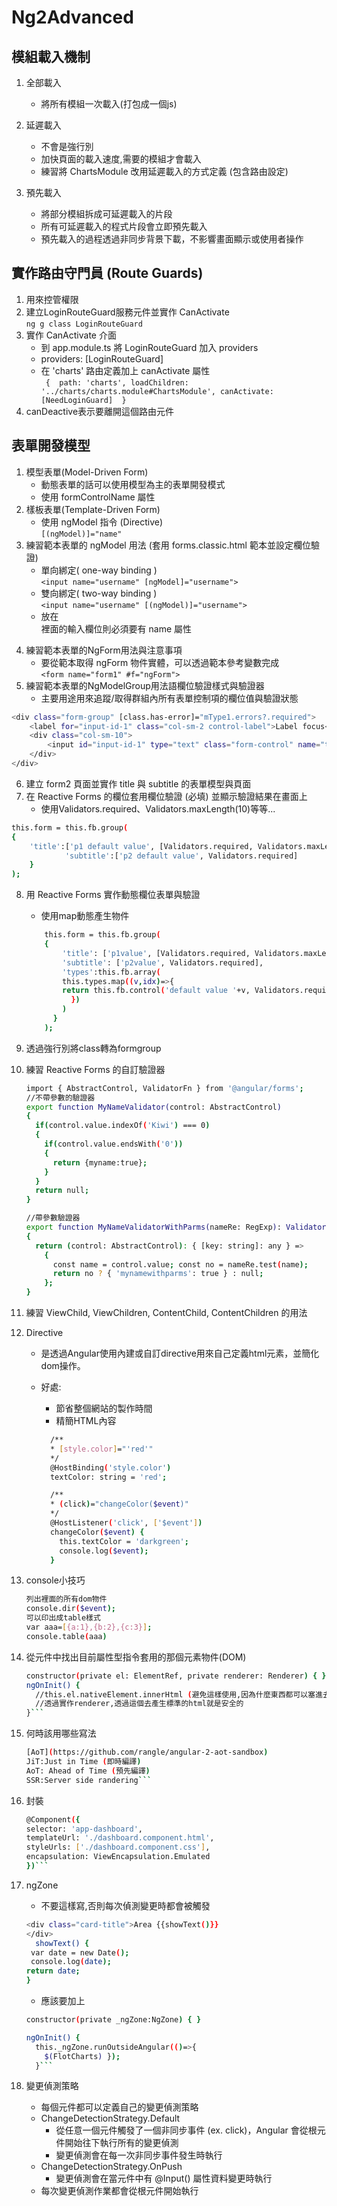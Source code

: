 # Ng2Advanced

## 模組載入機制
  1. 全部載入  
     - 將所有模組一次載入(打包成一個js)  

  2. 延遲載入  
     - 不會是強行別  
     - 加快頁面的載入速度,需要的模組才會載入  
     - 練習將 ChartsModule 改用延遲載入的方式定義 (包含路由設定)  

  3. 預先載入  
     - 將部分模組拆成可延遲載入的片段  
     - 所有可延遲載入的程式片段會立即預先載入  
     - 預先載入的過程透過非同步背景下載，不影響畫面顯示或使用者操作  

## 實作路由守門員 (Route Guards)

1. 用來控管權限
2. 建立LoginRouteGuard服務元件並實作 CanActivate  
    `ng g class LoginRouteGuard`
3. 實作 CanActivate 介面  
    - 到 app.module.ts 將 LoginRouteGuard 加入 providers  
    - providers: [LoginRouteGuard]  
    - 在 'charts' 路由定義加上 canActivate 屬性  
      `
        { 
            path: 'charts',
            loadChildren: '../charts/charts.module#ChartsModule',
            canActivate:[NeedLoginGuard] 
        }`  
4. canDeactive表示要離開這個路由元件  

## 表單開發模型  
1. 模型表單(Model-Driven Form) 
    - 動態表單的話可以使用模型為主的表單開發模式  
    - 使用 formControlName 屬性  
2. 樣板表單(Template-Driven Form)  
    - 使用 ngModel 指令 (Directive)    
    `[(ngModel)]="name"`  
3. 練習範本表單的 ngModel 用法 (套用 forms.classic.html 範本並設定欄位驗證)  
    - 單向綁定( one-way binding )  
    `<input name="username" [ngModel]="username">`  
    - 雙向綁定( two-way binding )  
    `<input name="username" [(ngModel)]="username">`  
    - 放在 <form> 裡面的輸入欄位則必須要有 name 屬性    
4. 練習範本表單的NgForm用法與注意事項  
    - 要從範本取得 ngForm 物件實體，可以透過範本參考變數完成  
    `<form name="form1" #f="ngForm">`  
5. 練習範本表單的NgModelGroup用法語欄位驗證樣式與驗證器  
    - 主要用途用來追蹤/取得群組內所有表單控制項的欄位值與驗證狀態  
```sh
<div class="form-group" [class.has-error]="mType1.errors?.required">
    <label for="input-id-1" class="col-sm-2 control-label">Label focus</label>
    <div class="col-sm-10">
        <input id="input-id-1" type="text" class="form-control" name="type1" #mType1="ngModel" [required]="!mTitle.errors?.required" [(ngModel)]="data.type1">
    </div>
</div>
```
6. 建立 form2 頁面並實作 title 與 subtitle 的表單模型與頁面  
7. 在 Reactive Forms 的欄位套用欄位驗證 (必填) 並顯示驗證結果在畫面上  
   - 使用Validators.required、Validators.maxLength(10)等等...  
```sh
this.form = this.fb.group(
{
    'title':['p1 default value', [Validators.required, Validators.maxLength(10)]],
            'subtitle':['p2 default value', Validators.required]
    }
);
```

8. 用 Reactive Forms 實作動態欄位表單與驗證  
   - 使用map動態產生物件  
    ```sh
        this.form = this.fb.group(
        {
            'title': ['p1value', [Validators.required, Validators.maxLength(10)]],
            'subtitle': ['p2value', Validators.required],
            'types':this.fb.array(
            this.types.map((v,idx)=>{
            return this.fb.control('default value '+v, Validators.required);
              })
            )
          }
        );
    ```

9. 透過強行別將class轉為formgroup  

10. 練習 Reactive Forms 的自訂驗證器  
    ```sh
    import { AbstractControl, ValidatorFn } from '@angular/forms';
    //不帶參數的驗證器
    export function MyNameValidator(control: AbstractControl)
    {
      if(control.value.indexOf('Kiwi') === 0)
      {
        if(control.value.endsWith('0'))
        {
          return {myname:true};
        }
      }
      return null;
    }

    //帶參數驗證器
    export function MyNameValidatorWithParms(nameRe: RegExp): ValidatorFn
    {
      return (control: AbstractControl): { [key: string]: any } =>
        {
          const name = control.value; const no = nameRe.test(name);
          return no ? { 'mynamewithparms': true } : null;
        };
    }    
    ``` 

11. 練習 ViewChild, ViewChildren, ContentChild, ContentChildren 的用法
12. Directive
    - 是透過Angular使用內建或自訂directive用來自己定義html元素，並簡化dom操作。
    - 好處:
      - 節省整個網站的製作時間
      - 精簡HTML內容

      ```sh
        /**
        * [style.color]="'red'"
        */
        @HostBinding('style.color')
        textColor: string = 'red';

        /**
        * (click)="changeColor($event)"
        */
        @HostListener('click', ['$event'])
        changeColor($event) {
          this.textColor = 'darkgreen';
          console.log($event);
        }
      ```
13. console小技巧
      ```sh
      列出裡面的所有dom物件
      console.dir($event);
      可以印出成table樣式
      var aaa=[{a:1},{b:2},{c:3}];
      console.table(aaa)
      ``` 
14. 從元件中找出目前屬性型指令套用的那個元素物件(DOM)
    ```sh
    constructor(private el: ElementRef, private renderer: Renderer) { }
    ngOnInit() {
      //this.el.nativeElement.innerHtml (避免這樣使用,因為什麼東西都可以塞進去)
      //透過實作renderer,透過這個去產生標準的html就是安全的
    }```  
15. 何時該用哪些寫法
    ```sh 
    [AoT](https://github.com/rangle/angular-2-aot-sandbox)
    JiT:Just in Time (即時編譯)
    AoT: Ahead of Time (預先編譯)
    SSR:Server side randering```

16. 封裝
    ```sh
    @Component({
    selector: 'app-dashboard',
    templateUrl: './dashboard.component.html',
    styleUrls: ['./dashboard.component.css'],
    encapsulation: ViewEncapsulation.Emulated
    })```

17. ngZone
    - 不要這樣寫,否則每次偵測變更時都會被觸發
    ```sh
    <div class="card-title">Area {{showText()}}
    </div>
      showText() {
     var date = new Date();
     console.log(date);
    return date;
    }
    ```
    - 應該要加上
    ```sh
    constructor(private _ngZone:NgZone) { }

    ngOnInit() {
      this._ngZone.runOutsideAngular(()=>{
        $(FlotCharts) }); 
      }```

18. 變更偵測策略
    - 每個元件都可以定義自己的變更偵測策略
    -   ChangeDetectionStrategy.Default
        -   從任意一個元件觸發了一個非同步事件 (ex. click)，Angular 會從根元件開始往下執行所有的變更偵測
        - 變更偵測會在每一次非同步事件發生時執行
    -   ChangeDetectionStrategy.OnPush
        - 變更偵測會在當元件中有 @Input() 屬性資料變更時執行
    - 每次變更偵測作業都會從根元件開始執行
